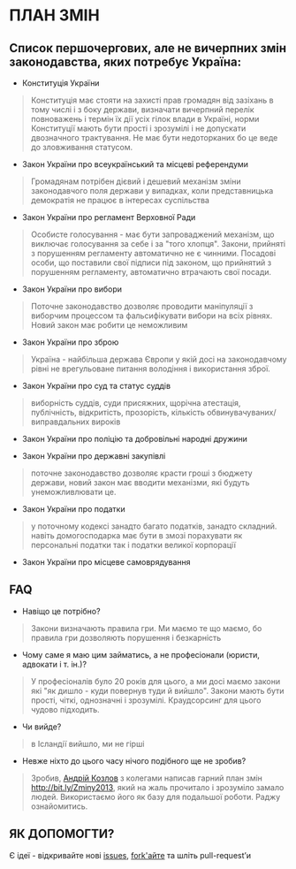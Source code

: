 ПЛАН ЗМІН
==================

Список першочергових, але не вичерпних змін законодавства, яких потребує Україна:
---------------------------------------------------------------------------------

* Конституція України
> Конституція має стояти на захисті прав громадян від зазіхань в тому числі і з боку держави, визначати вичерпний перелік повноважень і термін їх дії усіх гілок влади в Україні, норми Конституції мають бути прості і зрозумілі і не допускати двозначного трактування. Не має бути недоторканих бо це веде до зловживання статусом.

* Закон України про всеукраїнський та місцеві референдуми
> Громадянам потрібен дієвий і дешевий механізм зміни законодавчого поля держави у випадках, коли представницька демократія не працює в інтересах суспільства

* Закон України про регламент Верховної Ради
> Особисте голосування - має бути запроваджений механізм, що виключає голосування за себе і за "того хлопця". Закони, прийняті з порушенням регламенту автоматично не є чинними. Посадові особи, що поставили свої підписи під законом, що прийнятий з порушенням регламенту, автоматично втрачають свої посади.

* Закон України про вибори
> Поточне законодавство дозволяє проводити маніпуляції з виборчим процессом та фальсифікувати вибори на всіх рівнях. Новий закон має робити це неможливим

* Закон України про зброю
> Україна - найбільша держава Європи у якій досі на законодавчому рівні не врегульоване питання володіння і використання зброї.

* Закон України про суд та статус суддів
> виборність суддів, суди присяжних, щорічна атестація, публічність, відкритість, прозорість, кількість обвинувачуваних/виправдальних вироків

* Закон України про поліцію та добровільні народні дружини
    
* Закон України про державні закупівлі
> поточне законодавство дозволяє красти гроші з бюджету держави, новий закон має вводити механізми, які будуть унеможливлювати це.

* Закон України про податки
> у поточному кодексі занадто багато податків, занадто складний. навіть домогосподарка має бути в змозі порахувати як персональні податки так і податки великої корпорації

* Закон України про місцеве самоврядування

FAQ
---
* Навіщо це потрібно?
> Закони визначають правила гри. Ми маємо те що маємо, бо правила гри дозволяють порушення і безкарність

* Чому саме я маю цим займатись, а не професіонали (юристи, адвокати і т. ін.)?
> У професіоналів було 20 років для цього, а ми досі маємо закони які "як дишло - куди повернув туди й вийшло". Закони мають бути прості, чіткі, однозначні і зрозумілі. Краудсорсинг для цього чудово підходить.

* Чи вийде?
> в Ісландії вийшло, ми не гірші

* Невже ніхто до цього часу нічого подібного ще не зробив?
> Зробив, [Андрій Козлов](https://www.facebook.com/andriyko) з колегами написав гарний план змін http://bit.ly/Zminy2013, який на жаль прочитало і зрозуміло замало людей. Використаємо його як базу для подальшої роботи. Раджу ознайомитись.



ЯК ДОПОМОГТИ?
------------
Є ідеї - відкривайте нові [issues](https://github.com/planzmin/planzmin.github.io/issues), [fork'айте](https://github.com/planzmin/planzmin.github.io/fork) та шліть pull-request’и




